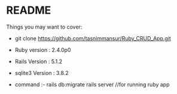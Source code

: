 # README

Things you may want to cover:

* git clone https://github.com/tasnimmansur/Ruby_CRUD_App.git

* Ruby version : 2.4.0p0

* Rails Version : 5.1.2

* sqlite3 Version : 3.8.2

* command :- rails db:migrate
             rails server       //for running ruby app

 
